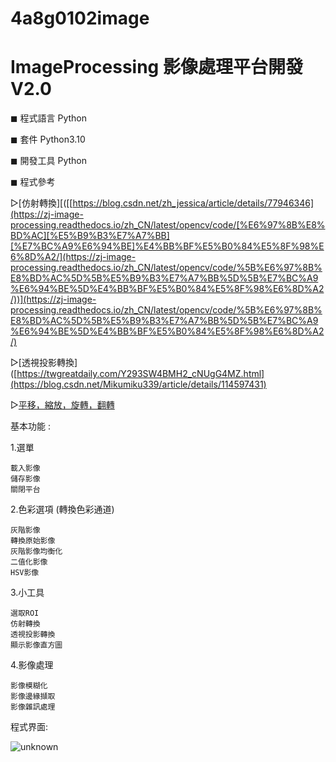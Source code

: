# 4a8g0102image
# ImageProcessing 影像處理平台開發 V2.0


◼ 程式語言 Python

◼ 套件 Python3.10

◼ 開發工具 Python

◼ 程式參考

  ▻[仿射轉換][([[https://blog.csdn.net/zh_jessica/article/details/77946346](https://zj-image-processing.readthedocs.io/zh_CN/latest/opencv/code/[%E6%97%8B%E8%BD%AC][%E5%B9%B3%E7%A7%BB][%E7%BC%A9%E6%94%BE]%E4%BB%BF%E5%B0%84%E5%8F%98%E6%8D%A2/](https://zj-image-processing.readthedocs.io/zh_CN/latest/opencv/code/%5B%E6%97%8B%E8%BD%AC%5D%5B%E5%B9%B3%E7%A7%BB%5D%5B%E7%BC%A9%E6%94%BE%5D%E4%BB%BF%E5%B0%84%E5%8F%98%E6%8D%A2/))](https://zj-image-processing.readthedocs.io/zh_CN/latest/opencv/code/%5B%E6%97%8B%E8%BD%AC%5D%5B%E5%B9%B3%E7%A7%BB%5D%5B%E7%BC%A9%E6%94%BE%5D%E4%BB%BF%E5%B0%84%E5%8F%98%E6%8D%A2/)
  
  ▻[透視投影轉換]([https://twgreatdaily.com/Y293SW4BMH2_cNUgG4MZ.html](https://blog.csdn.net/Mikumiku339/article/details/114597431)
  
  ▻[平移，縮放，旋轉，翻轉](https://blog.csdn.net/zh_jessica/article/details/77946346)

基本功能 :

1.選單

    載入影像 
    儲存影像
    關閉平台
2.色彩選項 (轉換色彩通道)

    灰階影像
    轉換原始影像
    灰階影像均衡化
    二值化影像
    HSV影像
3.小工具

    選取ROI
    仿射轉換
    透視投影轉換
    顯示影像直方圖
4.影像處理

    影像模糊化
    影像邊緣擷取
    影像雜訊處理


程式界面:

![unknown](https://user-images.githubusercontent.com/105743397/168988021-9fbfdcee-5eea-46a1-9cb0-693a73e737dd.png)
